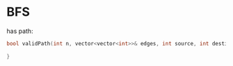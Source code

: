 # BFS

has path: 

```cpp
bool validPath(int n, vector<vector<int>>& edges, int source, int destination){
    
}
```